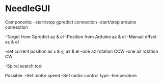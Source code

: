 # NeedleGUI

Components: 
-start/stop gpredict connection
-start/stop arduino connection

-Target from Gpredict az & el
-Position from Arduino  az & el
-Manual offset az & el

-set current position as x & y, az & el
-one az rotation CCW
-one az rotation CW

-Spiral search tool


Possible:
-Set motor speed
-Set motor control type
-temperature
